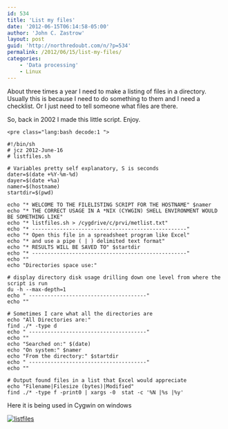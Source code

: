 ```yaml
---
id: 534
title: 'List my files'
date: '2012-06-15T06:14:58-05:00'
author: 'John C. Zastrow'
layout: post
guid: 'http://northredoubt.com/n/?p=534'
permalink: /2012/06/15/list-my-files/
categories:
    - 'Data processing'
    - Linux
---
```


About three times a year I need to make a listing of files in a directory. Usually this is because I need to do something to them and I need a checklist. Or I just need to tell someone what files are there.

So, back in 2002 I made this little script. Enjoy.

```
<pre class="lang:bash decode:1 ">

#!/bin/sh
# jcz 2012-June-16
# listfiles.sh

# Variables pretty self explanatory, S is seconds
dater=$(date +%Y-%m-%d)
dayer=$(date +%a)
namer=$(hostname)
startdir=$(pwd)

echo "* WELCOME TO THE FILELISTING SCRIPT FOR THE HOSTNAME" $namer
echo "* THE CORRECT USAGE IN A *NIX (CYWGIN) SHELL ENVIRONMENT WOULD BE SOMETHING LIKE"
echo "* listfiles.sh > /cygdrive/c/prvi/metlist.txt"
echo "* --------------------------------------------------"
echo "* Open this file in a spreadsheet program like Excel"
echo "* and use a pipe ( | ) delimited text format"
echo "* RESULTS WILL BE SAVED TO" $startdir
echo "* --------------------------------------------------"
echo ""
echo "Directories space use:"

# display directory disk usage drilling down one level from where the script is run
du -h --max-depth=1
echo " --------------------------------------"
echo ""

# Sometimes I care what all the directories are
echo "All Directories are:"
find ./* -type d
echo " --------------------------------------"
echo ""
echo "Searched on:" $(date)
echo "On system:" $namer
echo "From the directory:" $startdir
echo " --------------------------------------"
echo ""

# Output found files in a list that Excel would appreciate
echo "Filename|Filesize (bytes)|Modified"
find ./* -type f -print0 | xargs -0  stat -c '%N |%s |%y'

```

Here it is being used in Cygwin on windows

[![](http://northredoubt.com/n/wp-content/uploads/2012/06/listfiles-300x128.gif "listfiles")](http://northredoubt.com/n/wp-content/uploads/2012/06/listfiles.gif)